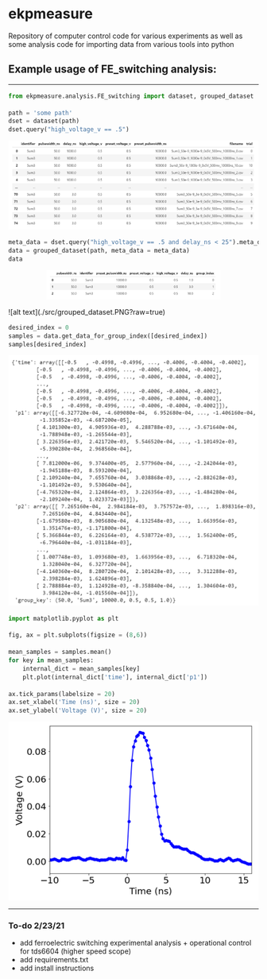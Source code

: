 # ekpmeasure
Repository of computer control code for various experiments as well as some analysis code for importing data from various tools into python


## Example usage of FE_switching analysis:
---
```python
from ekpmeasure.analysis.FE_switching import dataset, grouped_dataset

path = 'some path'
dset = dataset(path)
dset.query("high_voltage_v == .5")
```

![alt text](./src/dataset.PNG?raw=true)

```python
meta_data = dset.query("high_voltage_v == .5 and delay_ns < 25").meta_data
data = grouped_dataset(path, meta_data = meta_data)
data
```

<p align="center">
  <img src="./src/grouped_dataset.PNG?raw=true" width="350" title="grouped_dataset">
</p>
![alt text](./src/grouped_dataset.PNG?raw=true)

```python
desired_index = 0
samples = data.get_data_for_group_index([desired_index])
samples[desired_index]
```
![alt text](./src/samples.PNG?raw=true)

```python
import matplotlib.pyplot as plt

fig, ax = plt.subplots(figsize = (8,6))

mean_samples = samples.mean()
for key in mean_samples:
    internal_dict = mean_samples[key]
    plt.plot(internal_dict['time'], internal_dict['p1'])

ax.tick_params(labelsize = 20)
ax.set_xlabel('Time (ns)', size = 20)
ax.set_ylabel('Voltage (V)', size = 20)
```

![alt text](./src/p1curve.PNG?raw=true)

---

### To-do 2/23/21
- add ferroelectric switching experimental analysis + operational control for tds6604 (higher speed scope)
- add requirements.txt 
- add install instructions  
